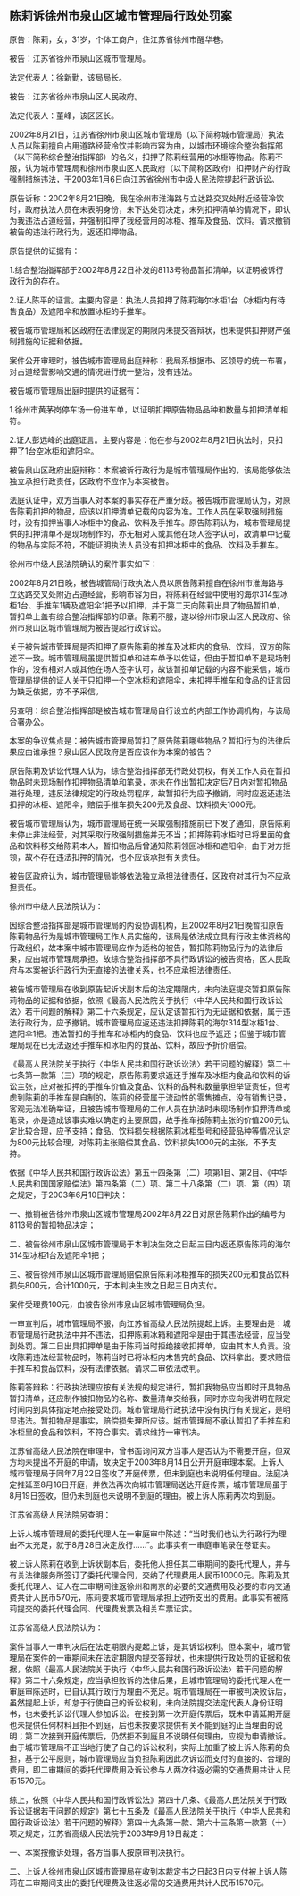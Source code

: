 ## 陈莉诉徐州市泉山区城市管理局行政处罚案

原告：陈莉，女，31岁，个体工商户，住江苏省徐州市醒华巷。

被告：江苏省徐州市泉山区城市管理局。

法定代表人：徐新勤，该局局长。

被告：江苏省徐州市泉山区人民政府。

法定代表人：董峰，该区区长。

2002年8月21日，江苏省徐州市泉山区城市管理局（以下简称城市管理局）执法人员以陈莉擅自占用道路经营冷饮并影响市容为由，以城市环境综合整治指挥部（以下简称综合整治指挥部）的名义，扣押了陈莉经营用的冰柜等物品。陈莉不服，认为城市管理局和徐州市泉山区人民政府（以下简称区政府）扣押财产的行政强制措施违法，于2003年1月6日向江苏省徐州市中级人民法院提起行政诉讼。

原告诉称：2002年8月21日晚，我在徐州市淮海路与立达路交叉处附近经营冷饮时，政府执法人员在未表明身份，未下达处罚决定，未列扣押清单的情况下，即认为我违法占道经营，并强制扣押了我经营用的冰柜、推车及食品、饮料。请求撤销被告的违法行政行为，返还扣押物品。

原告提供的证据有：

1.综合整治指挥部于2002年8月22日补发的8113号物品暂扣清单，以证明被诉行政行为的存在。

2.证人陈平的证言。主要内容是：执法人员扣押了陈莉海尔冰柜1台（冰柜内有待售食品）及遮阳伞和放置冰柜的手推车。

被告城市管理局和区政府在法律规定的期限内未提交答辩状，也未提供扣押财产强制措施的证据和依据。

案件公开审理时，被告城市管理局出庭辩称：我局系根据市、区领导的统一布署，对占道经营影响交通的情况进行统一整治，没有违法。

被告城市管理局出庭时提供的证据有：

1.徐州市黄茅岗停车场一份进车单，以证明扣押原告物品品种和数量与扣押清单相符。

2.证人彭远峰的出庭证言。主要内容是：他在参与2002年8月21日执法时，只扣押了1台空冰柜和遮阳伞。

被告泉山区政府出庭辩称：本案被诉行政行为是城市管理局作出的，该局能够依法独立承担行政责任，区政府不应作为本案被告。

法庭认证中，双方当事人对本案的事实存在严重分歧。被告城市管理局认为，对原告陈莉扣押的物品，应该以扣押清单记载的内容为准。工作人员在采取强制措施时，没有扣押当事人冰柜中的食品、饮料及手推车。原告陈莉认为，城市管理局提供的扣押清单不是现场制作的，亦无相对人或其他在场人签字认可，故清单中记载的物品与实际不符，不能证明执法人员没有扣押冰柜中的食品、饮料及手推车。

徐州市中级人民法院确认的案件事实如下：

2002年8月21日晚，被告城管局行政执法人员以原告陈莉擅自在徐州市淮海路与立达路交叉处附近占道经营，影响市容为由，将陈莉在经营中使用的海尔314型冰柜1台、手推车1辆及遮阳伞1把予以扣押，并于第二天向陈莉出具了物品暂扣单，暂扣单上盖有综合整治指挥部的印章。陈莉不服，遂以徐州市泉山区人民政府、徐州市泉山区城市管理局为被告提起行政诉讼。

关于被告城市管理局是否扣押了原告陈莉的推车及冰柜内的食品、饮料，双方的陈述不一致。城市管理局虽提供暂扣单和进车单予以佐证，但由于暂扣单不是现场制作的，没有相对人或其他在场人签字认可，故该暂扣单记载的内容不能采信，城市管理局提供的证人关于只扣押一个空冰柜和遮阳伞，未扣押手推车和食品的证言因为缺乏依据，亦不予采信。

另查明：综合整治指挥部是被告城市管理局自行设立的内部工作协调机构，与该局合署办公。

本案的争议焦点是：被告城市管理局暂扣了原告陈莉哪些物品？暂扣行为的法律后果应由谁承担？泉山区人民政府是否应该作为本案的被告？

原告陈莉及诉讼代理人认为，综合整治指挥部无行政处罚权，有关工作人员在暂扣物品时未现场制作扣押物品清单和笔录，亦未在作出暂扣决定后7日内对暂扣物品进行处理，违反法律规定的行政处罚程序，故暂扣行为应予撤销，同时应返还违法扣押的冰柜、遮阳伞，赔偿手推车损失200元及食品、饮料损失1000元。

被告城市管理局认为，城市管理局在统一采取强制措施前已下发了通知，原告陈莉未停止非法经营，对其采取行政强制措施并无不当；扣押陈莉冰柜时已将里面的食品和饮料移交给陈莉本人，暂扣物品后曾通知陈莉领回冰柜和遮阳伞，由于对方拒领，故不存在违法扣押的情况，也不应该承担有关责任。

被告区政府认为，城市管理局能够依法独立承担法律责任，区政府对其行为不应承担责任。

徐州市中级人民法院认为：

因综合整治指挥部是城市管理局的内设协调机构，且2002年8月21日晚暂扣原告陈莉物品行为是城市管理局工作人员实施的，该局是依法成立具有行政主体资格的行政组织，故本案中城市管理局应作为适格的被告，暂扣陈莉物品行为的法律后果，应由城市管理局承担。故综合整治指挥部不具行政诉讼的被告资格，区人民政府与本案被诉行政行为无直接的法律关系，也不应承担法律责任。

被告城市管理局在收到原告起诉状副本后的法定期限内，未向法庭提交暂扣原告陈莉物品的证据和依据，依照《最高人民法院关于执行〈中华人民共和国行政诉讼法〉若干问题的解释》第二十六条规定，应认定该暂扣行为无证据和依据，属于违法行政行为，应予撤销。城市管理局应返还违法扣押陈莉的海尔314型冰柜1台、遮阳伞1把。违法暂扣的手推车和冰柜内的食品、饮料也应予返还；但鉴于城市管理局现在已无法返还手推车和冰柜内的食品、饮料，故应予折价赔偿。

《最高人民法院关于执行〈中华人民共和国行政诉讼法〉若干问题的解释》第二十七条第一款第（三）项的规定，原告陈莉要求返还手推车及冰柜内食品和饮料的诉讼主张，应对被扣押的手推车价值及食品、饮料的品种和数量承担举证责任，但考虑到陈莉的手推车是自制的，陈莉的经营属于流动性的零售摊点，没有销售记录，客观无法准确举证，且被告城市管理局的工作人员在执法时未现场制作扣押清单或笔录，亦是造成该事实难以确定的主要原因，故手推车按陈莉主张的价值200元认定比较合理，应予支持；食品、饮料损失根据陈莉冰柜型号和经营品种等情况认定为800元比较合理，对陈莉主张赔偿其食品、饮料损失1000元的主张，不予支持。

依据《中华人民共和国行政诉讼法》第五十四条第（二）项第1目、第2目、《中华人民共和国国家赔偿法》第四条第（二）项、第二十八条第（二）项、第（四）项之规定，于2003年6月10日判决：

一、撤销被告徐州市泉山区城市管理局2002年8月22日对原告陈莉作出的编号为8113号的暂扣物品决定；

二、被告徐州市泉山区城市管理局于本判决生效之日起三日内返还原告陈莉的海尔314型冰柜1台及遮阳伞1把；

三、被告徐州市泉山区城市管理局赔偿原告陈莉冰柜推车的损失200元和食品饮料损失800元，合计1000元，于本判决生效之日起三日内支付。

案件受理费100元，由被告徐州市泉山区城市管理局负担。

一审宣判后，城市管理局不服，向江苏省高级人民法院提起上诉。主要理由是：城市管理局行政执法中并不违法，扣押陈莉冰箱和遮阳伞是由于其违法经营，应当受到处罚。第二日出具扣押单是由于陈莉当时拒绝接收扣押单，应由其本人负责。没收陈莉违法经营物品时，陈莉当时已将冰柜内未售完的食品、饮料拿出。要求赔偿手推车和食品饮料，没有法律依据。请求二审依法改判。

陈莉答辩称：行政执法理应按有关法规的规定进行，暂扣我物品应当即时开具物品暂扣清单，还应制作被扣物品的名称、数量清单交给我，同时亦应向我讲明在限定时间内到具体指定地点接受处罚。城市管理局行政执法中没有执行有关规定，是明显违法。暂扣物品是事实，赔偿损失理所应该。城市管理局不承认暂扣了手推车和冰柜里的食品和饮料，不符合事实。请求维持一审判决。

江苏省高级人民法院在审理中，曾书面询问双方当事人是否认为不需要开庭，但双方均未提出不开庭的申请，故决定于2003年8月14日公开开庭审理本案。上诉人城市管理局于同年7月22日签收了开庭传票，但未到庭也未说明任何理由。法庭决定推延至8月16日开庭，并依法再次向城市管理局送达开庭传票，城市管理局虽于8月19日签收，但仍未到庭也未说明不到庭的理由。被上诉人陈莉两次均到庭。

江苏省高级人民法院另查明：

上诉人城市管理局的委托代理人在一审庭审中陈述：“当时我们也认为行政行为理由不太充足，就于8月28日决定放行……”。此事实有一审庭审笔录在卷证实。

被上诉人陈莉在收到上诉状副本后，委托他人担任其二审期间的委托代理人，并与有关法律服务所签订了委托代理合同，交纳了代理费用人民币10000元。陈莉及其委托代理人、证人在二审期间往返徐州和南京的必要的交通费用及必要的市内交通费共计人民币570元，陈莉要求城市管理局承担上述所支出的费用。此事实有被陈莉提交的委托代理合同、代理费发票及相关车票证实。

江苏省高级人民法院认为：

案件当事人一审判决后在法定期限内提起上诉，是其诉讼权利。但本案中，城市管理局在案件的一审期间未在法定期限内提交答辩状，也未提供行政处罚的证据和依据，依照《最高人民法院关于执行〈中华人民共和国行政诉讼法〉若干问题的解释》第二十六条规定，应当承担败诉的法律后果，且城市管理局的委托代理人在一审庭审陈述时，已自认其行政行为理由不充足。城市管理局在一审被判决败诉后，虽然提起上诉，却怠于行使自己的诉讼权利，未向法院提交法定代表人身份证明书，也未委托诉讼代理人参加诉讼。在接到第一次开庭传票后，既未申请延期开庭也未提供任何材料且拒不到庭，后也未按要求提供有关不能到庭的正当理由的说明；第二次接到开庭传票后，仍然拒不到庭且不说明任何理由，应视为申请撤诉。由于城市管理局不正当地行使了自己的诉讼权利，实际上加重了被上诉人陈莉的负担，基于公平原则，城市管理局应当负担陈莉因此次诉讼而支付的直接的、合理的费用，即二审期间的委托代理费用及诉讼参与人两次往返必需的交通费用共计人民币1570元。

综上，依照《中华人民共和国行政诉讼法》第四十八条、《最高人民法院关于行政诉讼证据若干问题的规定》第七十五条及《最高人民法院关于执行〈中华人民共和国行政诉讼法〉若干问题的解释》第四十九条第一款、第六十三条第一款第（十）项之规定，江苏省高级人民法院于2003年9月19日裁定：

一、本案按撤诉处理，各方当事人按原审判决执行。

二、上诉人徐州市泉山区城市管理局在收到本裁定书之日起3日内支付被上诉人陈莉在二审期间支出的委托代理费及往返必需的交通费用共计人民币1570元。

